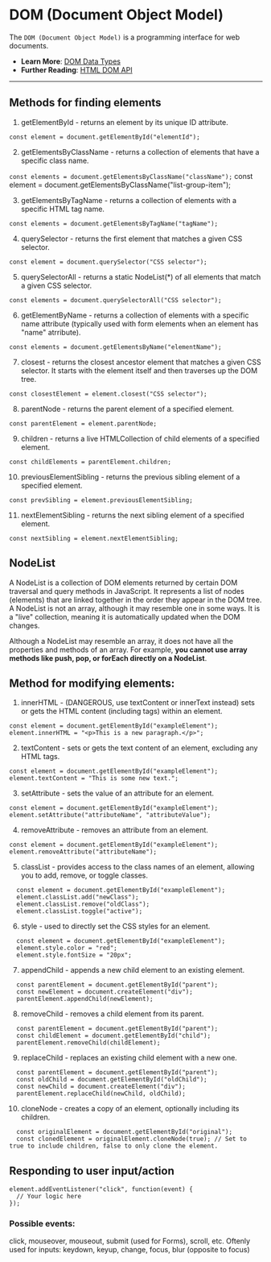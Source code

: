 # DOM (Document Object Model)

The `DOM (Document Object Model)` is a programming interface for web documents.

- **Learn More**: [DOM Data Types](https://developer.mozilla.org/en-US/docs/Web/API/Document_Object_Model/Introduction#fundamental_data_types)
- **Further Reading**: [HTML DOM API](https://developer.mozilla.org/en-US/docs/Web/API/HTML_DOM_API)

---

## Methods for finding elements
1. getElementById - returns an element by its unique ID attribute.

```const element = document.getElementById("elementId");```


2. getElementsByClassName - returns a collection of elements that have a specific class name.

```const elements = document.getElementsByClassName("className");```
const element = document.getElementsByClassName("list-group-item");

3. getElementsByTagName - returns a collection of elements with a specific HTML tag name.

```const elements = document.getElementsByTagName("tagName");```


4. querySelector - returns the first element that matches a given CSS selector.

```const element = document.querySelector("CSS selector");```


5. querySelectorAll - returns a static NodeList(*) of all elements that match a given CSS selector.

```const elements = document.querySelectorAll("CSS selector");```


6. getElementByName - returns a collection of elements with a specific name attribute (typically used with form elements when an element has "name" atrribute).

```const elements = document.getElementsByName("elementName");```

7. closest - returns the closest ancestor element that matches a given CSS selector. It starts with the element itself and then traverses up the DOM tree.

```const closestElement = element.closest("CSS selector");```

8. parentNode - returns the parent element of a specified element.

```const parentElement = element.parentNode;```

9. children - returns a live HTMLCollection of child elements of a specified element.

```const childElements = parentElement.children;```


10. previousElementSibling - returns the previous sibling element of a specified element.

```const prevSibling = element.previousElementSibling;```

11. nextElementSibling - returns the next sibling element of a specified element.

```const nextSibling = element.nextElementSibling;```

## NodeList
A NodeList is a collection of DOM elements returned by certain DOM traversal and query methods in JavaScript. It represents a list of nodes (elements) that are linked together in the order they appear in the DOM tree. A NodeList is not an array, although it may resemble one in some ways. It is a "live" collection, meaning it is automatically updated when the DOM changes.

Although a NodeList may resemble an array, it does not have all the properties and methods of an array. For example, **you cannot use array methods like push, pop, or forEach directly on a NodeList**.

## Method for modifying elements:

1. innerHTML - (DANGEROUS, use textContent or innerText instead) sets or gets the HTML content (including tags) within an element.

```
const element = document.getElementById("exampleElement");
element.innerHTML = "<p>This is a new paragraph.</p>";
```

2. textContent - sets or gets the text content of an element, excluding any HTML tags.
```
const element = document.getElementById("exampleElement");
element.textContent = "This is some new text.";
```

3. setAttribute - sets the value of an attribute for an element.
```
const element = document.getElementById("exampleElement");
element.setAttribute("attributeName", "attributeValue");
```

4. removeAttribute - removes an attribute from an element.
```
const element = document.getElementById("exampleElement");
element.removeAttribute("attributeName");
```

5. classList - provides access to the class names of an element, allowing you to add, remove, or toggle classes.
```
  const element = document.getElementById("exampleElement");
  element.classList.add("newClass");
  element.classList.remove("oldClass");
  element.classList.toggle("active");
```

6. style - used to directly set the CSS styles for an element.
```
  const element = document.getElementById("exampleElement");
  element.style.color = "red";
  element.style.fontSize = "20px";
```

7. appendChild - appends a new child element to an existing element.
```
  const parentElement = document.getElementById("parent");
  const newElement = document.createElement("div");
  parentElement.appendChild(newElement);
```


8. removeChild - removes a child element from its parent.
```
  const parentElement = document.getElementById("parent");
  const childElement = document.getElementById("child");
  parentElement.removeChild(childElement);
```

9. replaceChild - replaces an existing child element with a new one.
```
  const parentElement = document.getElementById("parent");
  const oldChild = document.getElementById("oldChild");
  const newChild = document.createElement("div");
  parentElement.replaceChild(newChild, oldChild);
```

10. cloneNode - creates a copy of an element, optionally including its children.
```
  const originalElement = document.getElementById("original");
  const clonedElement = originalElement.cloneNode(true); // Set to true to include children, false to only clone the element.
``` 

## Responding to user input/action

```
element.addEventListener("click", function(event) {
  // Your logic here
});
```

### Possible events:
click, mouseover, mouseout,  submit (used for Forms), scroll, etc.
Oftenly used for inputs: keydown, keyup, change, focus, blur (opposite to focus)